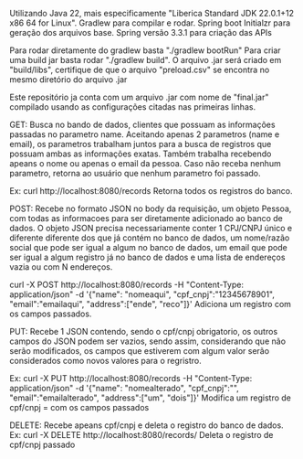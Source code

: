 Utilizando Java 22, mais especificamente "Liberica Standard JDK 22.0.1+12 x86 64 for Linux".
Gradlew para compilar e rodar.
Spring boot Initialzr para geração dos arquivos base.
Spring versão 3.3.1 para criação das APIs


Para rodar diretamente do gradlew basta "./gradlew bootRun"
Para criar uma build jar basta rodar "./gradlew build". O arquivo .jar será criado em "build/libs", certifique de que o arquivo "preload.csv" se encontra no mesmo diretório do arquivo .jar


Este repositório ja conta com um arquivo .jar com nome de "final.jar" compilado usando as configurações citadas nas primeiras linhas.


GET:
  Busca no bando de dados, clientes que possuam as informações passadas no parametro name. Aceitando apenas 2 parametros (name e email), os parametros trabalham
  juntos para a busca de registros que possuam ambas as informações exatas. Também trabalha recebendo apeans o nome ou apenas o email da pessoa. Caso não receba
  nenhum parametro, retorna ao usuário que nenhum parametro foi passado.
  
  Ex: curl http://localhost:8080/records
  Retorna todos os registros do banco.


POST: 
  Recebe no formato JSON no body da requisição, um objeto Pessoa, com todas as informacoes para ser diretamente adicionado ao banco de dados. O objeto JSON precisa necessariamente
  conter 1 CPJ/CNPJ único e diferente diferente dos que já contém no banco de dados, um nome/razão social que pode ser igual a algum no banco de dados, um email que pode ser igual 
  a algum registro já no banco de dados e uma lista de endereços vazia ou com N endereços.
  
  curl -X POST http://localhost:8080/records -H "Content-Type: application/json" -d '{"name": "nomeaqui", "cpf_cnpj":"12345678901", "email":"emailaqui", "address":["ende", "reco"]}'
  Adiciona um registro com os campos passados.


PUT: 
  Recebe 1 JSON contendo, sendo o cpf/cnpj obrigatorio, os outros campos do JSON podem ser vazios, sendo assim, considerando que não serão modificados, os campos que estiverem com algum valor serão considerados como novos valores para o regristro.

  Ex: curl -X PUT http://localhost:8080/records -H "Content-Type: application/json" -d '{"name": "nomealterado", "cpf_cnpj":"<cpfoucnpj>", "email":"emailalterado", "address":["um", "dois"]}'
  Modifica um registro de cpf/cnpj = <cpfoucnpj> com os campos passados


DELETE: 
  Recebe apeans cpf/cnpj e deleta o registro do banco de dados.
  Ex: curl -X DELETE http://localhost:8080/records/<cpfoucnpj>
  Deleta o registro de cpf/cnpj passado